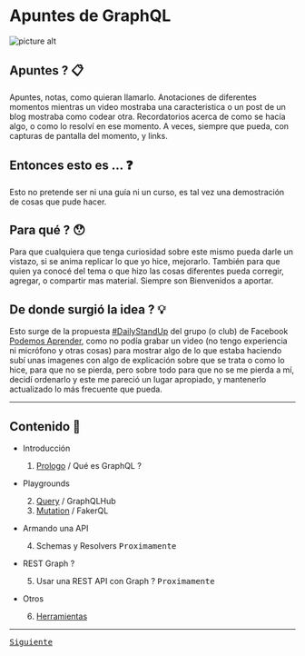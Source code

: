 # Apuntes de GraphQL
![picture alt](https://cdn-images-1.medium.com/max/1200/1*RHQ7lpGDV_M3yWRa9DiR2g.png "GraphQL")
## Apuntes ?  :clipboard:
Apuntes, notas, como quieran llamarlo. 
Anotaciones de diferentes momentos mientras un video mostraba una caracteristica o un post de un blog mostraba como codear otra. 
Recordatorios acerca de como se hacía algo, o como lo resolví en ese momento. 
A veces, siempre que pueda, con capturas de pantalla del momento, y links.
## Entonces esto es ...  :question:
Esto no pretende ser ni una guía ni un curso, es tal vez una demostración de cosas que pude hacer.
## Para qué ?  :hushed:
Para que cualquiera que tenga curiosidad sobre este mismo pueda darle un vistazo, si se anima replicar lo que yo hice, mejorarlo.
También para que quien ya conocé del tema o que hizo las cosas diferentes pueda corregir, agregar, o compartir mas material. Siempre son Bienvenidos a aportar.
## De donde surgió la idea ?  :bulb:
Esto surge de la propuesta [#DailyStandUp](https://www.facebook.com/hashtag/dailystandup?source=feed_text&epa=HASHTAG) del grupo (o club) de Facebook [Podemos Aprender](https://www.facebook.com/groups/571508276552938/), como no podía grabar un video (no tengo experiencia ni micrófono y otras cosas) para mostrar algo de lo que estaba haciendo subí unas imagenes con algo de explicación sobre que se trata o como lo hice, para que no se pierda, pero sobre todo para que no se me pierda a mí, decidí ordenarlo y este me pareció un lugar apropiado, y mantenerlo actualizado lo más frecuente que pueda.
- - - -
## Contenido  :book:
- Introducción

  1. [Prologo](https://github.com/gastonpereyra/Apuntes_GraphQL/blob/master/Contenido/Prologo.md) / Qué es GraphQL ?
- Playgrounds

  2. [Query](https://github.com/gastonpereyra/Apuntes_GraphQL/blob/master/Contenido/playground_query.md) / GraphQLHub 
  3. [Mutation](https://github.com/gastonpereyra/Apuntes_GraphQL/blob/master/Contenido/playground_mutation.md) / FakerQL
- Armando una API

  4. Schemas y Resolvers <kbd>Proximamente</kbd>
- REST Graph ?

  5. Usar una REST API con Graph ? <kbd>Proximamente</kbd>
- Otros

  6. [Herramientas](https://github.com/gastonpereyra/Apuntes_GraphQL/blob/master/Contenido/Herramientas.md)
- - - -
[<kbd>Siguiente</kbd>](https://github.com/gastonpereyra/Apuntes_GraphQL/blob/master/Contenido/Prologo.md)
